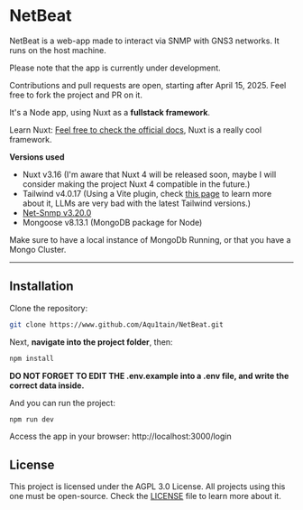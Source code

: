 # NetBeat
NetBeat is a web-app made to interact via SNMP with GNS3 networks. 
It runs on the host machine. 

Please note that the app is currently under development.

Contributions and pull requests are open, starting after April 15, 2025.
Feel free to fork the project and PR on it.

It's a Node app, using Nuxt as a **fullstack framework**.

Learn Nuxt: [Feel free to check the official docs](https://nuxt.com/docs/guide), Nuxt is a really cool framework.

**Versions used**

- Nuxt v3.16 (I'm aware that Nuxt 4 will be released soon, maybe I will consider making the project Nuxt 4 compatible in the future.)
- Tailwind v4.0.17 (Using a Vite plugin, check [this page](https://tailwindcss.com/docs/installation/framework-guides/nuxt) to learn more about it, LLMs are very bad with the latest Tailwind versions.)
- [Net-Snmp v3.20.0](https://www.npmjs.com/package/net-snmp)
- Mongoose v8.13.1 (MongoDB package for Node)

Make sure to have a local instance of MongoDb Running, or that you have a Mongo Cluster.

---

## Installation

Clone the repository: 
```zsh
git clone https://www.github.com/Aqu1tain/NetBeat.git
```
Next, __navigate into the project folder__, then:
```zsh
npm install
```

__DO NOT FORGET TO EDIT THE .env.example into a .env file, and write the correct data inside.__

And you can run the project:
```zsh
npm run dev
```

Access the app in your browser: http://localhost:3000/login

## License

This project is licensed under the AGPL 3.0 License. All projects using this one must be open-source. Check the [LICENSE](/LICENSE) file to learn more about it.